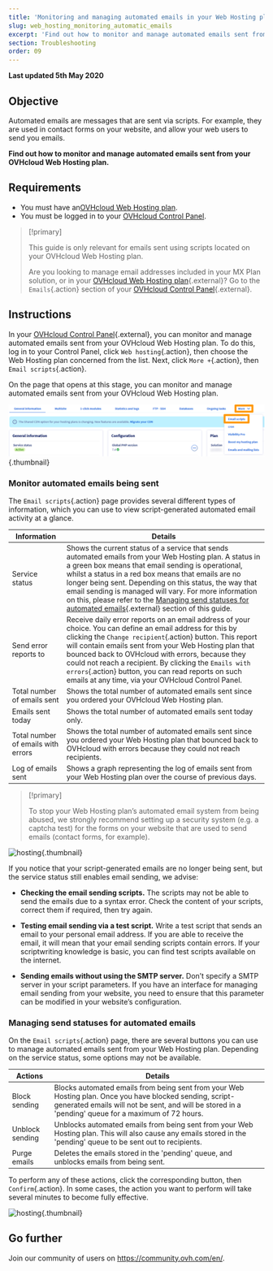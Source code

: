 ```yaml
---
title: 'Monitoring and managing automated emails in your Web Hosting plan'
slug: web_hosting_monitoring_automatic_emails
excerpt: 'Find out how to monitor and manage automated emails sent from your OVHcloud Web Hosting plan'
section: Troubleshooting
order: 09
---
```


**Last updated 5th May 2020**

## Objective

Automated emails are messages that are sent via scripts. For example, they are used in contact forms on your website, and allow your web users to send you emails.

**Find out how to monitor and manage automated emails sent from your OVHcloud Web Hosting plan.**

## Requirements

- You must have an[OVHcloud Web Hosting plan](https://www.ovhcloud.com/asia/web-hosting/).
- You must be logged in to your [OVHcloud Control Panel](https://ca.ovh.com/auth/?action=gotomanager&from=https://www.ovh.com/asia/&ovhSubsidiary=asia).

> [!primary]
>
> This guide is only relevant for emails sent using scripts located on your OVHcloud Web Hosting plan.
>
> Are you looking to manage email addresses included in your MX Plan solution, or in your [OVHcloud Web Hosting plan](https://www.ovhcloud.com/asia/web-hosting/){.external}? Go to the `Emails`{.action} section of your [OVHcloud Control Panel](https://ca.ovh.com/auth/?action=gotomanager&from=https://www.ovh.com/asia/&ovhSubsidiary=asia){.external}.
>

## Instructions

In your [OVHcloud Control Panel](https://ca.ovh.com/auth/?action=gotomanager&from=https://www.ovh.com/asia/&ovhSubsidiary=asia){.external}, you can monitor and manage automated emails sent from your OVHcloud Web Hosting plan. To do this, log in to your Control Panel, click `Web hosting`{.action}, then choose the Web Hosting plan concerned from the list. Next, click `More +`{.action}, then `Email scripts`{.action}.

On the page that opens at this stage, you can monitor and manage automated emails sent from your OVHcloud Web Hosting plan.

![hosting](images/monitoring-automatic-emails-step1.png){.thumbnail}

### Monitor automated emails being sent

The `Email scripts`{.action} page provides several different types of information, which you can use to view script-generated automated email activity at a glance.

|Information|Details|
|---|---|
|Service status|Shows the current status of a service that sends automated emails from your Web Hosting plan. A status in a green box means that email sending is operational, whilst a status in a red box means that emails are no longer being sent. Depending on this status, the way that email sending is managed will vary. For more information on this, please refer to the [Managing send statuses for automated emails](../web_hosting_monitoring_automatic_emails/#managing-send-statuses-for-automated-emails){.external} section of this guide.|
|Send error reports to|Receive daily error reports on an email address of your choice. You can define an email address for this by clicking the `Change recipient`{.action} button. This report will contain emails sent from your Web Hosting plan that bounced back to OVHcloud with errors, because they could not reach a recipient. By clicking the `Emails with errors`{.action} button, you can read reports on such emails at any time, via your OVHcloud Control Panel.|
|Total number of emails sent|Shows the total number of automated emails sent since you ordered your OVHcloud Web Hosting plan.|
|Emails sent today|Shows the total number of automated emails sent today only.|
|Total number of emails with errors|Shows the total number of automated emails sent since you ordered your Web Hosting plan that bounced back to OVHcloud with errors because they could not reach recipients.|
|Log of emails sent|Shows a graph representing the log of emails sent from your Web Hosting plan over the course of previous days.|

> [!primary]
>
> To stop your Web Hosting plan’s automated email system from being abused, we strongly recommend setting up a security system (e.g. a captcha test) for the forms on your website that are used to send emails (contact forms, for example).
>

![hosting](images/monitoring-automatic-emails-step2.png){.thumbnail}

If you notice that your script-generated emails are no longer being sent, but the service status still enables email sending, we advise:

- **Checking the email sending scripts.** The scripts may not be able to send the emails due to a syntax error. Check the content of your scripts, correct them if required, then try again.

- **Testing email sending via a test script.** Write a test script that sends an email to your personal email address. If you are able to receive the email, it will mean that your email sending scripts contain errors. If your scriptwriting knowledge is basic, you can find test scripts available on the internet.

- **Sending emails without using the SMTP server.** Don’t specify a SMTP server in your script parameters. If you have an interface for managing email sending from your website, you need to ensure that this parameter can be modified in your website’s configuration.

### Managing send statuses for automated emails

On the `Email scripts`{.action} page, there are several buttons you can use to manage automated emails sent from your Web Hosting plan. Depending on the service status, some options may not be available.

|Actions|Details|
|---|---|
|Block sending|Blocks automated emails from being sent from your Web Hosting plan. Once you have blocked sending, script-generated emails will not be sent, and will be stored in a 'pending' queue for a maximum of 72 hours.|
|Unblock sending|Unblocks automated emails from being sent from your Web Hosting plan. This will also cause any emails stored in the 'pending' queue to be sent out to recipients.|
|Purge emails|Deletes the emails stored in the 'pending' queue, and unblocks emails from being sent.|

To perform any of these actions, click the corresponding button, then `Confirm`{.action}. In some cases, the action you want to perform will take several minutes to become fully effective.

![hosting](images/monitoring-automatic-emails-step3.png){.thumbnail}

## Go further

Join our community of users on <https://community.ovh.com/en/>.
